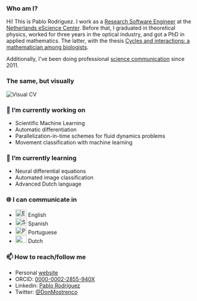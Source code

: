 ### Who am I?

Hi! This is Pablo Rodríguez. I work as a [Research Software Engineer](https://en.wikipedia.org/wiki/Research_software_engineering) at the [Netherlands eScience Center](https://www.esciencecenter.nl/). Before that, I graduated in theoretical physics, worked for three years in the optical industry, and got a PhD in applied mathematics. The latter, with the thesis [Cycles and interactions: a mathematician among biologists](https://doi.org/10.18174/520571).

Additionally, I've been doing professional [science communication](https://pabrod.github.io/pages/sci-comm-en.html#sci-comm) since 2011.

### The same, but visually

![Visual CV](https://pabrod.github.io/images/visual_cv.png)

### 🔭 I’m currently working on

- Scientific Machine Learning
- Automatic differentiation
- Parallelization-in-time schemes for fluid dynamics problems
- Movement classification with machine learning

### 🌱 I’m currently learning

- Neural differential equations
- Automated image classification
- Advanced Dutch language

### 🌐 I can communicate in

- <img src="https://flagpedia.net/data/flags/mini/gb.png" width="30" height="20" alt="English"/> English
- <img src="https://flagpedia.net/data/flags/mini/es.png" width="30" height="20" alt="Spanish"/> Spanish
- <img src="https://flagpedia.net/data/flags/mini/pt.png" width="30" height="20" alt="Portuguese"/> Portuguese
- <img src="https://flagpedia.net/data/flags/mini/nl.png" width="30" height="20" alt="Dutch"/> Dutch

### 📫 How to reach/follow me

- Personal [website](https://pabrod.github.io)
- ORCID: [0000-0002-2855-940X](https://orcid.org/0000-0002-2855-940X)
- Linkedin: [Pablo Rodríguez](https://www.linkedin.com/in/pabrod/)
- Twitter: [@DonMostrenco](https://twitter.com/DonMostrenco)
